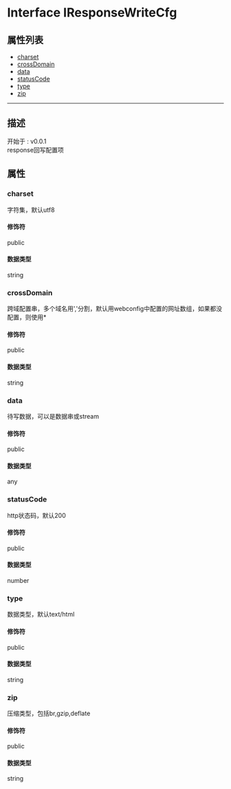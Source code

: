 # Interface IResponseWriteCfg
## 属性列表
+ [charset](#PROP_charset)
+ [crossDomain](#PROP_crossDomain)
+ [data](#PROP_data)
+ [statusCode](#PROP_statusCode)
+ [type](#PROP_type)
+ [zip](#PROP_zip)
  
---
## 描述
<font class="since">开始于 : v0.0.1</font>  
response回写配置项  
## 属性
### <a id="PROP_charset">charset</a>
字符集，默认utf8  
#### 修饰符
<font class="modifier">public</font>  
#### 数据类型
<font class='datatype'>string</font>  
### <a id="PROP_crossDomain">crossDomain</a>
跨域配置串，多个域名用','分割，默认用webconfig中配置的网址数组，如果都没配置，则使用*  
#### 修饰符
<font class="modifier">public</font>  
#### 数据类型
<font class='datatype'>string</font>  
### <a id="PROP_data">data</a>
待写数据，可以是数据串或stream  
#### 修饰符
<font class="modifier">public</font>  
#### 数据类型
<font class='datatype'>any</font>  
### <a id="PROP_statusCode">statusCode</a>
http状态码，默认200  
#### 修饰符
<font class="modifier">public</font>  
#### 数据类型
<font class='datatype'>number</font>  
### <a id="PROP_type">type</a>
数据类型，默认text/html  
#### 修饰符
<font class="modifier">public</font>  
#### 数据类型
<font class='datatype'>string</font>  
### <a id="PROP_zip">zip</a>
压缩类型，包括br,gzip,deflate  
#### 修饰符
<font class="modifier">public</font>  
#### 数据类型
<font class='datatype'>string</font>  
